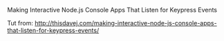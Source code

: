 Making Interactive Node.js Console Apps That Listen for Keypress Events  

Tut from: http://thisdavej.com/making-interactive-node-js-console-apps-that-listen-for-keypress-events/  
